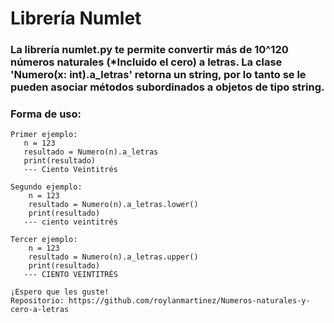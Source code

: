 # Librería Numlet
### La librería numlet.py te permite convertir más de 10^120 números naturales (*Incluido el cero) a letras. La clase 'Numero(x: int).a_letras' retorna un string, por lo tanto se le pueden asociar métodos subordinados a objetos de tipo string.

### Forma de uso:

    Primer ejemplo:
       n = 123
       resultado = Numero(n).a_letras
       print(resultado)
       --- Ciento Veintitrés

    Segundo ejemplo:
        n = 123
        resultado = Numero(n).a_letras.lower()
        print(resultado)
       --- ciento veintitrés

    Tercer ejemplo:
        n = 123
        resultado = Numero(n).a_letras.upper()
        print(resultado)
       --- CIENTO VEINTITRÉS

    ¡Espero que les guste!
    Repositorio: https://github.com/roylanmartinez/Numeros-naturales-y-cero-a-letras
